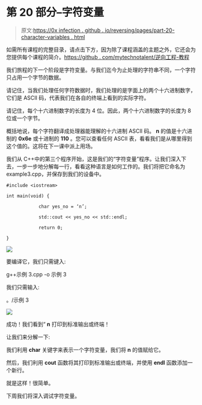 # 第 20 部分–字符变量

> 原文:[https://0x infection . github . io/reversing/pages/part-20-character-variables . html](https://0xinfection.github.io/reversing/pages/part-20-character-variables.html)

如需所有课程的完整目录，请点击下方，因为除了课程涵盖的主题之外，它还会为您提供每个课程的简介。[https://github . com/mytechnotalent/逆向工程-教程](https://github.com/mytechnotalent/Reverse-Engineering-Tutorial)

我们旅程的下一个阶段是字符变量。与我们迄今为止处理的字符串不同，一个字符只占用一个字节的数据。

请记住，当我们处理任何字符数据时，我们处理的是字面上的两个十六进制数字，它们是 ASCII 码，代表我们在各自的终端上看到的实际字符。

请记住，每个十六进制数字的长度为 4 位。因此，两个十六进制数字的长度为 8 位或一个字节。

概括地说，每个字符翻译成处理器能理解的十六进制 ASCII 码。 **n** 的值是十六进制的 **0x6e** 或十进制的 **110** 。您可以查看任何 ASCII 表，看看我们是从哪里得到这个值的。这将在下一课中派上用场。

我们从 C++中的第三个程序开始，这是我们的“字符变量”程序。让我们深入下去，一步一步地分解每一行，看看这种语言是如何工作的。我们将把它命名为 example3.cpp，并保存到我们的设备中。

```
#include <iostream>

int main(void) {

            char yes_no = ‘n’;

            std::cout << yes_no << std::endl;

            return 0;

}

```

![](../Images/684958f00c59d3dfab5546aadfa6bf9e.png)

要编译它，我们只需键入:

g++示例 3.cpp -o 示例 3

我们只需输入:

。/示例 3

![](../Images/560166234a65b1c1f30d96783a2f2610.png)

成功！我们看到“ **n** 打印到标准输出或终端！

让我们来分解一下:

我们利用 **char** 关键字来表示一个字符变量，我们将 **n** 的值赋给它。

然后，我们利用 **cout** 函数将其打印到标准输出或终端，并使用 **endl** 函数添加一个新行。

就是这样！很简单。

下周我们将深入调试字符变量。